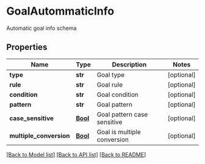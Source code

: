 # GoalAutommaticInfo

Automatic goal info schema
## Properties
Name | Type | Description | Notes
------------ | ------------- | ------------- | -------------
**type** | **str** | Goal type | [optional] 
**rule** | **str** | Goal rule | [optional] 
**condition** | **str** | Goal condition | [optional] 
**pattern** | **str** | Goal pattern | [optional] 
**case_sensitive** | [**Bool**](Bool.md) | Goal pattern case sensitive | [optional] 
**multiple_conversion** | [**Bool**](Bool.md) | Goal is multiple conversion | [optional] 

[[Back to Model list]](../README.md#documentation-for-models) [[Back to API list]](../README.md#documentation-for-api-endpoints) [[Back to README]](../README.md)


